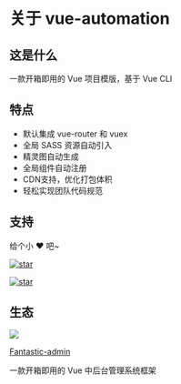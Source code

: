 # 关于 vue-automation

## 这是什么

一款开箱即用的 Vue 项目模版，基于 Vue CLI

## 特点

- 默认集成 vue-router 和 vuex
- 全局 SASS 资源自动引入
- 精灵图自动生成
- 全局组件自动注册
- CDN支持，优化打包体积
- 轻松实现团队代码规范

## 支持

给个小 ❤️ 吧~

[![star](https://img.shields.io/github/stars/hooray/vue-automation?style=social)](https://github.com/hooray/vue-automation/stargazers)

[![star](https://gitee.com/eoner/vue-automation/badge/star.svg?theme=dark)](https://gitee.com/eoner/vue-automation/stargazers)

## 生态

[![](https://hooray.gitee.io/fantastic-admin/logo.png)](https://hooray.gitee.io/fantastic-admin)

[Fantastic-admin](https://hooray.gitee.io/fantastic-admin)

一款开箱即用的 Vue 中后台管理系统框架
